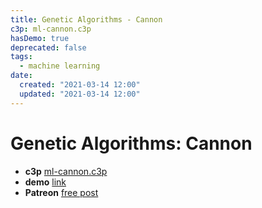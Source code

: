 ```yaml
---
title: Genetic Algorithms - Cannon
c3p: ml-cannon.c3p
hasDemo: true
deprecated: false
tags:
  - machine learning
date:
  created: "2021-03-14 12:00"
  updated: "2021-03-14 12:00"
---
```

# Genetic Algorithms: Cannon

* **c3p** [ml-cannon.c3p](source/c3p/ml-cannon.c3p)
* **demo** [link](demo)
* **Patreon** [free post](https://www.patreon.com/posts/genetic-cannon-48747660)
